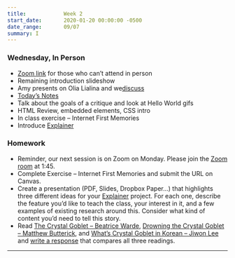 ```yaml
---
title:            Week 2
start_date:       2020-01-20 00:00:00 -0500
date_range:       09/07
summary: I
---
```


### Wednesday, In Person

- [Zoom link](https://zoom.us/j/7047994536?pwd=RThBZ0oyWHd5M2RZcmFNQUVwUFJHUT09) for those who can&rsquo;t attend in person
- Remaining introduction slideshow
- Amy presents on Olia Lialina and we[discuss]((https://paper.dropbox.com/doc/Penn-Art-of-Web-F21-Reading-Reflections--BRjWBR8tFIt3tNlD9Db67EhhAQ-DPFsc5O6umbnRZ94cZyFY))
- [Today&rsquo;s Notes](https://paper.dropbox.com/doc/Penn-Week-2-Notes--BR82XdkYd3aP7ITrX4RoUpbwAQ-BAFtcG7cd60j8QOXLUVPy)
- Talk about the goals of a critique and look at Hello World gifs
- HTML Review, embedded elements, CSS intro
- In class exercise – Internet First Memories
- Introduce [Explainer](/projects/explainer)



### Homework
- Reminder, our next session is on Zoom on Monday. Please join the [Zoom room](https://zoom.us/j/7047994536?pwd=RThBZ0oyWHd5M2RZcmFNQUVwUFJHUT09) at 1:45.
- Complete Exercise – Internet First Memories and submit the URL on Canvas.
- Create a presentation (PDF, Slides, Dropbox Paper...) that highlights three different ideas for your [Explainer](/projects/explainer) project. For each one, describe the feature you&rsquo;d like to teach the class, your interest in it, and a few examples of existing research around this. Consider what kind of content you&rsquo;d need to tell this story.
- Read [The Crystal Goblet – Beatrice Warde](http://ci17.nikasimovich.com/assets/readings/warde-beatrice_the-crystal-goblet.pdf), [Drowning the Crystal Goblet – Matthew Butterick](https://practicaltypography.com/drowning-the-crystal-goblet.html), and [What&rsquo;s Crystal Goblet in Korean – Jiwon Lee](https://designobserver.com/article.php?id=29138) and [write a response](https://paper.dropbox.com/doc/Penn-Art-of-Web-F21-Reading-Reflections--BR_4SSpLxJGaIzQD2F4I7D7RAQ-DPFsc5O6umbnRZ94cZyFY) that compares all three readings.

---
